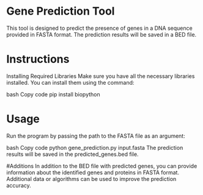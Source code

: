 # Gene Prediction Tool


This tool is designed to predict the presence of genes in a DNA sequence provided in FASTA format. The prediction results will be saved in a BED file.

# Instructions
Installing Required Libraries
Make sure you have all the necessary libraries installed. You can install them using the command:

bash
Copy code
pip install biopython

# Usage
Run the program by passing the path to the FASTA file as an argument:

bash
Copy code
python gene_prediction.py input.fasta
The prediction results will be saved in the predicted_genes.bed file.

#Additions
In addition to the BED file with predicted genes, you can provide information about the identified genes and proteins in FASTA format.
Additional data or algorithms can be used to improve the prediction accuracy.
